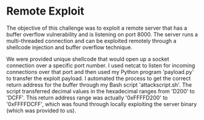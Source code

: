 # Remote Exploit

The objective of this challenge was to exploit a remote server that has a buffer overflow vulnerability and is listening on port 8000. The server runs a multi-threaded connection and can be exploited remotely through a shellcode injection and buffer overflow technique.

We were provided unique shellcode that would open up a socket connection over a specific port number. I used netcat to listen for incoming connections over that port and then used my Python program 'payload.py' to transfer the exploit payload. I automated the process to get the correct return address for the buffer through my Bash script 'attackscript.sh'. The script transferred decimal values in the hexadecimal ranges from 'D200' to 'DCFF'. This return address range was actually '0xFFFFD200' to '0xFFFFDCFF', which was found through locally exploiting the server binary (which was provided to us).
